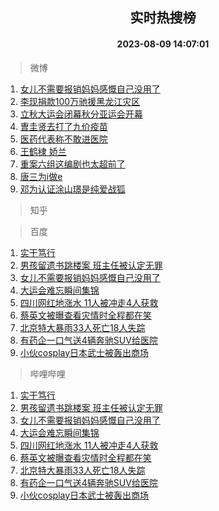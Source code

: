 <div align="center"><h2>实时热搜榜</h2><h4>2023-08-09 14:07:01</h4></div>

> 微博  

1. [女儿不需要报销妈妈感慨自己没用了](https://s.weibo.com/weibo?q=%23%E5%A5%B3%E5%84%BF%E4%B8%8D%E9%9C%80%E8%A6%81%E6%8A%A5%E9%94%80%E5%A6%88%E5%A6%88%E6%84%9F%E6%85%A8%E8%87%AA%E5%B7%B1%E6%B2%A1%E7%94%A8%E4%BA%86%23&t=31&band_rank=1&Refer=top)<br />
2. [李现捐款100万驰援黑龙江灾区](https://s.weibo.com/weibo?q=%23%E6%9D%8E%E7%8E%B0%E6%8D%90%E6%AC%BE100%E4%B8%87%E9%A9%B0%E6%8F%B4%E9%BB%91%E9%BE%99%E6%B1%9F%E7%81%BE%E5%8C%BA%23&t=31&band_rank=2&Refer=top)<br />
3. [立秋大运会闭幕秋分亚运会开幕](https://s.weibo.com/weibo?q=%23%E7%AB%8B%E7%A7%8B%E5%A4%A7%E8%BF%90%E4%BC%9A%E9%97%AD%E5%B9%95%E7%A7%8B%E5%88%86%E4%BA%9A%E8%BF%90%E4%BC%9A%E5%BC%80%E5%B9%95%23&t=31&band_rank=3&Refer=top)<br />
4. [曺圭贤去打了九价疫苗](https://s.weibo.com/weibo?q=%E6%9B%BA%E5%9C%AD%E8%B4%A4%E5%8E%BB%E6%89%93%E4%BA%86%E4%B9%9D%E4%BB%B7%E7%96%AB%E8%8B%97&t=31&band_rank=4&Refer=top)<br />
5. [医药代表称不敢进医院](https://s.weibo.com/weibo?q=%23%E5%8C%BB%E8%8D%AF%E4%BB%A3%E8%A1%A8%E7%A7%B0%E4%B8%8D%E6%95%A2%E8%BF%9B%E5%8C%BB%E9%99%A2%23&t=31&band_rank=5&Refer=top)<br />
6. [王鹤棣 娇兰](https://s.weibo.com/weibo?q=%E7%8E%8B%E9%B9%A4%E6%A3%A3%20%E5%A8%87%E5%85%B0&t=31&band_rank=6&Refer=top)<br />
7. [重案六组这编剧也太超前了](https://s.weibo.com/weibo?q=%E9%87%8D%E6%A1%88%E5%85%AD%E7%BB%84%E8%BF%99%E7%BC%96%E5%89%A7%E4%B9%9F%E5%A4%AA%E8%B6%85%E5%89%8D%E4%BA%86&t=31&band_rank=7&Refer=top)<br />
8. [唐三为i做e](https://s.weibo.com/weibo?q=%23%E5%94%90%E4%B8%89%E4%B8%BAi%E5%81%9Ae%23&t=31&band_rank=8&Refer=top)<br />
9. [邓为认证涂山璟是纯爱战狐](https://s.weibo.com/weibo?q=%23%E9%82%93%E4%B8%BA%E8%AE%A4%E8%AF%81%E6%B6%82%E5%B1%B1%E7%92%9F%E6%98%AF%E7%BA%AF%E7%88%B1%E6%88%98%E7%8B%90%23&t=31&band_rank=9&Refer=top)<br />

> 知乎  


> 百度  

1. [实干笃行](https://www.baidu.com/s?wd=%E5%AE%9E%E5%B9%B2%E7%AC%83%E8%A1%8C&sa=fyb_news&rsv_dl=fyb_news)<br />
2. [男孩留遗书跳楼案 班主任被认定无罪](https://www.baidu.com/s?wd=%E7%94%B7%E5%AD%A9%E7%95%99%E9%81%97%E4%B9%A6%E8%B7%B3%E6%A5%BC%E6%A1%88+%E7%8F%AD%E4%B8%BB%E4%BB%BB%E8%A2%AB%E8%AE%A4%E5%AE%9A%E6%97%A0%E7%BD%AA&sa=fyb_news&rsv_dl=fyb_news)<br />
3. [女儿不需要报销妈妈感慨自己没用了](https://www.baidu.com/s?wd=%E5%A5%B3%E5%84%BF%E4%B8%8D%E9%9C%80%E8%A6%81%E6%8A%A5%E9%94%80%E5%A6%88%E5%A6%88%E6%84%9F%E6%85%A8%E8%87%AA%E5%B7%B1%E6%B2%A1%E7%94%A8%E4%BA%86&sa=fyb_news&rsv_dl=fyb_news)<br />
4. [大运会难忘瞬间集锦](https://www.baidu.com/s?wd=%E5%A4%A7%E8%BF%90%E4%BC%9A%E9%9A%BE%E5%BF%98%E7%9E%AC%E9%97%B4%E9%9B%86%E9%94%A6&sa=fyb_news&rsv_dl=fyb_news)<br />
5. [四川网红地涨水 11人被冲走4人获救](https://www.baidu.com/s?wd=%E5%9B%9B%E5%B7%9D%E7%BD%91%E7%BA%A2%E5%9C%B0%E6%B6%A8%E6%B0%B4+11%E4%BA%BA%E8%A2%AB%E5%86%B2%E8%B5%B04%E4%BA%BA%E8%8E%B7%E6%95%91&sa=fyb_news&rsv_dl=fyb_news)<br />
6. [蔡英文被曝查看灾情时全程都在笑](https://www.baidu.com/s?wd=%E8%94%A1%E8%8B%B1%E6%96%87%E8%A2%AB%E6%9B%9D%E6%9F%A5%E7%9C%8B%E7%81%BE%E6%83%85%E6%97%B6%E5%85%A8%E7%A8%8B%E9%83%BD%E5%9C%A8%E7%AC%91&sa=fyb_news&rsv_dl=fyb_news)<br />
7. [北京特大暴雨33人死亡18人失踪](https://www.baidu.com/s?wd=%E5%8C%97%E4%BA%AC%E7%89%B9%E5%A4%A7%E6%9A%B4%E9%9B%A833%E4%BA%BA%E6%AD%BB%E4%BA%A118%E4%BA%BA%E5%A4%B1%E8%B8%AA&sa=fyb_news&rsv_dl=fyb_news)<br />
8. [有药企一口气送4辆奔驰SUV给医院](https://www.baidu.com/s?wd=%E6%9C%89%E8%8D%AF%E4%BC%81%E4%B8%80%E5%8F%A3%E6%B0%94%E9%80%814%E8%BE%86%E5%A5%94%E9%A9%B0SUV%E7%BB%99%E5%8C%BB%E9%99%A2&sa=fyb_news&rsv_dl=fyb_news)<br />
9. [小伙cosplay日本武士被轰出商场](https://www.baidu.com/s?wd=%E5%B0%8F%E4%BC%99cosplay%E6%97%A5%E6%9C%AC%E6%AD%A6%E5%A3%AB%E8%A2%AB%E8%BD%B0%E5%87%BA%E5%95%86%E5%9C%BA&sa=fyb_news&rsv_dl=fyb_news)<br />

> 哔哩哔哩  

1. [实干笃行](https://www.baidu.com/s?wd=%E5%AE%9E%E5%B9%B2%E7%AC%83%E8%A1%8C&sa=fyb_news&rsv_dl=fyb_news)<br />
2. [男孩留遗书跳楼案 班主任被认定无罪](https://www.baidu.com/s?wd=%E7%94%B7%E5%AD%A9%E7%95%99%E9%81%97%E4%B9%A6%E8%B7%B3%E6%A5%BC%E6%A1%88+%E7%8F%AD%E4%B8%BB%E4%BB%BB%E8%A2%AB%E8%AE%A4%E5%AE%9A%E6%97%A0%E7%BD%AA&sa=fyb_news&rsv_dl=fyb_news)<br />
3. [女儿不需要报销妈妈感慨自己没用了](https://www.baidu.com/s?wd=%E5%A5%B3%E5%84%BF%E4%B8%8D%E9%9C%80%E8%A6%81%E6%8A%A5%E9%94%80%E5%A6%88%E5%A6%88%E6%84%9F%E6%85%A8%E8%87%AA%E5%B7%B1%E6%B2%A1%E7%94%A8%E4%BA%86&sa=fyb_news&rsv_dl=fyb_news)<br />
4. [大运会难忘瞬间集锦](https://www.baidu.com/s?wd=%E5%A4%A7%E8%BF%90%E4%BC%9A%E9%9A%BE%E5%BF%98%E7%9E%AC%E9%97%B4%E9%9B%86%E9%94%A6&sa=fyb_news&rsv_dl=fyb_news)<br />
5. [四川网红地涨水 11人被冲走4人获救](https://www.baidu.com/s?wd=%E5%9B%9B%E5%B7%9D%E7%BD%91%E7%BA%A2%E5%9C%B0%E6%B6%A8%E6%B0%B4+11%E4%BA%BA%E8%A2%AB%E5%86%B2%E8%B5%B04%E4%BA%BA%E8%8E%B7%E6%95%91&sa=fyb_news&rsv_dl=fyb_news)<br />
6. [蔡英文被曝查看灾情时全程都在笑](https://www.baidu.com/s?wd=%E8%94%A1%E8%8B%B1%E6%96%87%E8%A2%AB%E6%9B%9D%E6%9F%A5%E7%9C%8B%E7%81%BE%E6%83%85%E6%97%B6%E5%85%A8%E7%A8%8B%E9%83%BD%E5%9C%A8%E7%AC%91&sa=fyb_news&rsv_dl=fyb_news)<br />
7. [北京特大暴雨33人死亡18人失踪](https://www.baidu.com/s?wd=%E5%8C%97%E4%BA%AC%E7%89%B9%E5%A4%A7%E6%9A%B4%E9%9B%A833%E4%BA%BA%E6%AD%BB%E4%BA%A118%E4%BA%BA%E5%A4%B1%E8%B8%AA&sa=fyb_news&rsv_dl=fyb_news)<br />
8. [有药企一口气送4辆奔驰SUV给医院](https://www.baidu.com/s?wd=%E6%9C%89%E8%8D%AF%E4%BC%81%E4%B8%80%E5%8F%A3%E6%B0%94%E9%80%814%E8%BE%86%E5%A5%94%E9%A9%B0SUV%E7%BB%99%E5%8C%BB%E9%99%A2&sa=fyb_news&rsv_dl=fyb_news)<br />
9. [小伙cosplay日本武士被轰出商场](https://www.baidu.com/s?wd=%E5%B0%8F%E4%BC%99cosplay%E6%97%A5%E6%9C%AC%E6%AD%A6%E5%A3%AB%E8%A2%AB%E8%BD%B0%E5%87%BA%E5%95%86%E5%9C%BA&sa=fyb_news&rsv_dl=fyb_news)<br />
